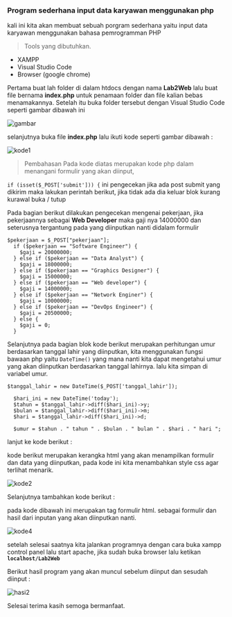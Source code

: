 ### Program sederhana input data karyawan menggunakan php

kali ini kita akan membuat sebuah porgram sederhana yaitu input data karyawan menggunakan bahasa pemrogramman PHP

> Tools yang dibutuhkan.
- XAMPP
- Visual Studio Code
- Browser (google chrome)

Pertama buat lah folder di dalam htdocs dengan nama **Lab2Web** lalu buat file bernama **index.php**
untuk penamaan folder dan file kalian bebas menamakannya.
Setelah itu buka folder tersebut dengan Visual Studio Code seperti gambar dibawah ini

![gambar](./img/folder.png)

selanjutnya buka file **index.php** lalu ikuti kode seperti gambar dibawah :

![kode1](./img/php.png)
> Pembahasan
Pada kode diatas merupakan kode php dalam menangani formulir yang akan diinput,

`
if (isset($_POST['submit'])) {
`
ini pengecekan jika ada  post submit yang dikirim maka lakukan perintah berikut, jika tidak ada dia keluar blok kurang kurawal buka / tutup

Pada bagian berikut dilakukan pengecekan mengenai pekerjaan, jika pekerjaannya sebagai  **Web Developer** maka gaji nya 14000000 dan seterusnya tergantung pada yang diinputkan nanti didalam formulir

```
$pekerjaan = $_POST["pekerjaan"];
  if ($pekerjaan == "Software Engineer") {
    $gaji = 20000000;
  } else if ($pekerjaan == "Data Analyst") {
    $gaji = 18000000;
  } else if ($pekerjaan == "Graphics Designer") {
    $gaji = 15000000;
  } else if ($pekerjaan == "Web developer") {
    $gaji = 14000000;
  } else if ($pekerjaan == "Network Enginer") {
    $gaji = 10000000;
  } else if ($pekerjaan == "DevOps Engineer") {
    $gaji = 20500000;
  } else {
    $gaji = 0;
  }
```

Selanjutnya pada bagian blok kode berikut merupakan perhitungan umur berdasarkan tanggal lahir yang diinputkan, kita menggunakan fungsi bawaan php yaitu `DateTime()` yang mana nanti kita dapat mengetahui umur yang akan diinputkan berdasarkan tanggal lahirnya. lalu kita simpan di variabel umur.

```
$tanggal_lahir = new DateTime($_POST['tanggal_lahir']);

  $hari_ini = new DateTime('today');
  $tahun = $tanggal_lahir->diff($hari_ini)->y;
  $bulan = $tanggal_lahir->diff($hari_ini)->m;
  $hari = $tanggal_lahir->diff($hari_ini)->d;

  $umur = $tahun . " tahun " . $bulan . " bulan " . $hari . " hari ";

```

lanjut ke kode berikut :

kode berikut merupakan kerangka html yang akan menampilkan formulir dan data yang diinputkan, pada kode ini kita menambahkan style css agar terlihat menarik.

![kode2](./img/css.png)


Selanjutnya tambahkan kode berikut :

pada kode dibawah ini merupakan tag formulir html. sebagai formulir dan hasil dari inputan yang akan diinputkan nanti.

![kode4](./img/html.png)

setelah selesai saatnya kita jalankan programnya dengan cara buka xampp control panel lalu start apache, jika sudah buka browser lalu ketikan **`localhost/Lab2Web`**


Berikut hasil program yang akan muncul sebelum diinput dan sesudah diinput :


![hasi2](./img/hasil.png)

Selesai terima kasih semoga bermanfaat.

